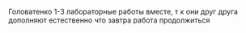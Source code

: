 Головатенко
1-3 лабораторные работы вместе, т к они друг друга дополняют
естественно что завтра работа продолжиться
